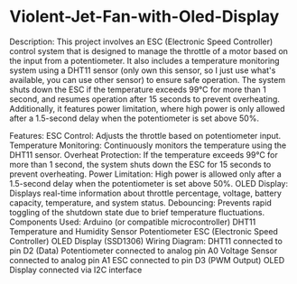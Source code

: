 # Violent-Jet-Fan-with-Oled-Display

Description:
This project involves an ESC (Electronic Speed Controller) control system that is designed to manage the throttle of a motor based on the input from a potentiometer. It also includes a temperature monitoring system using a DHT11 sensor (only own this sensor, so I just use what's available, you can use other sensor) to ensure safe operation. The system shuts down the ESC if the temperature exceeds 99°C for more than 1 second, and resumes operation after 15 seconds to prevent overheating. Additionally, it features power limitation, where high power is only allowed after a 1.5-second delay when the potentiometer is set above 50%.

Features:
ESC Control: Adjusts the throttle based on potentiometer input.
Temperature Monitoring: Continuously monitors the temperature using the DHT11 sensor.
Overheat Protection: If the temperature exceeds 99°C for more than 1 second, the system shuts down the ESC for 15 seconds to prevent overheating.
Power Limitation: High power is allowed only after a 1.5-second delay when the potentiometer is set above 50%.
OLED Display: Displays real-time information about throttle percentage, voltage, battery capacity, temperature, and system status.
Debouncing: Prevents rapid toggling of the shutdown state due to brief temperature fluctuations.
Components Used:
Arduino (or compatible microcontroller)
DHT11 Temperature and Humidity Sensor
Potentiometer
ESC (Electronic Speed Controller)
OLED Display (SSD1306)
Wiring Diagram:
DHT11 connected to pin D2 (Data)
Potentiometer connected to analog pin A0
Voltage Sensor connected to analog pin A1
ESC connected to pin D3 (PWM Output)
OLED Display connected via I2C interface
